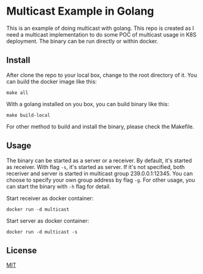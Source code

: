 # Multicast Example in Golang

This is an example of doing multicast with golang. This repo is created as I need a multicast implementation to do some POC of multicast usage in K8S deployment. The binary can be run directly or within docker. 

## Install

After clone the repo to your local box, change to the root directory of it. You can build the docker image like this:

`make all`

With a golang installed on you box, you can build binary like this:

`make build-local`

For other method to build and install the binary, please check the Makefile.

## Usage

The binary can be started as a server or a receiver. By default, it's started as receiver. With flag `-s`, it's started as server. If it's not specified, both receriver and server is started in multicast group 239.0.0.1:12345. You can choose to specify your own group address by flag `-g`. For other usage, you can start the binary with `-h` flag for detail.

Start receiver as docker container:

`docker run -d multicast`

Start server as docker container: 

`docker run -d multicast -s`

## License

[MIT](LICENSE)
